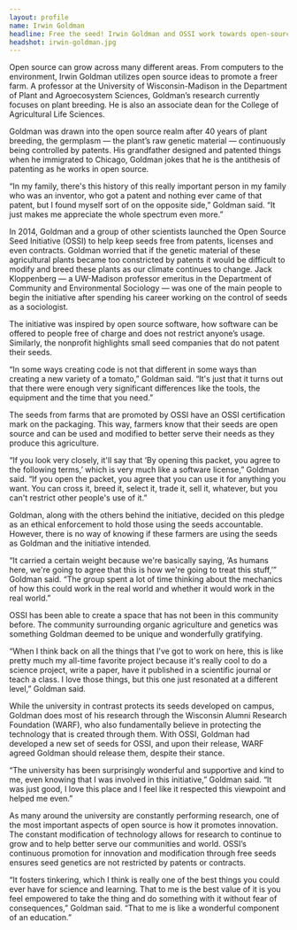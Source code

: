 ```yaml
---
layout: profile
name: Irwin Goldman
headline: Free the seed! Irwin Goldman and OSSI work towards open-source seeds
headshot: irwin-goldman.jpg
--- 
```


Open source can grow across many different areas. From computers to the environment, Irwin Goldman utilizes open source ideas to promote a freer farm. A professor at the University of Wisconsin-Madison in the Department of Plant and Agroecosystem Sciences, Goldman’s research currently focuses on plant breeding. He is also an associate dean for the College of Agricultural Life Sciences. 

Goldman was drawn into the open source realm after 40 years of plant breeding, the germplasm — the plant’s raw genetic material — continuously being controlled by patents. His grandfather designed and patented things when he immigrated to Chicago, Goldman jokes that he is the antithesis of patenting as he works in open source.

“In my family, there's this history of this really important person in my family who was an inventor, who got a patent and nothing ever came of that patent, but I found myself sort of on the opposite side,” Goldman said. “It just makes me appreciate the whole spectrum even more.”

In 2014, Goldman and a group of other scientists launched the Open Source Seed Initiative (OSSI) to help keep seeds free from patents, licenses and even contracts. Goldman worried that if the genetic material of these agricultural plants became too constricted by patents it would be difficult to modify and breed these plants as our climate continues to change. Jack Kloppenberg — a UW-Madison professor emeritus in the Department of Community and Environmental Sociology — was one of the main people to begin the initiative after spending his career working on the control of seeds as a sociologist. 

The initiative was inspired by open source software, how software can be offered to people free of charge and does not restrict anyone’s usage. Similarly, the nonprofit highlights small seed companies that do not patent their seeds. 

“In some ways creating code is not that different in some ways than creating a new variety of a tomato,” Goldman said. “It's just that it turns out that there were enough very significant differences like the tools, the equipment and the time that you need.”

The seeds from farms that are promoted by OSSI have an OSSI certification mark on the packaging. This way, farmers know that their seeds are open source and can be used and modified to better serve their needs as they produce this agriculture. 

“If you look very closely, it'll say that ‘By opening this packet, you agree to the following terms,’ which is very much like a software license,” Goldman said. “If you open the packet, you agree that you can use it for anything you want. You can cross it, breed it, select it, trade it, sell it, whatever, but you can't restrict other people's use of it.”

Goldman, along with the others behind the initiative, decided on this pledge as an ethical enforcement to hold those using the seeds accountable. However, there is no way of knowing if these farmers are using the seeds as Goldman and the initiative intended. 

“It carried a certain weight because we're basically saying, ‘As humans here, we're going to agree that this is how we're going to treat this stuff,’” Goldman said. “The group spent a lot of time thinking about the mechanics of how this could work in the real world and whether it would work in the real world.”

OSSI has been able to create a space that has not been in this community before. The community surrounding organic agriculture and genetics was something Goldman deemed to be unique and wonderfully gratifying. 

“When I think back on all the things that I've got to work on here, this is like pretty much my all-time favorite project because it's really cool to do a science project, write a paper, have it published in a scientific journal or teach a class. I love those things, but this one just resonated at a different level,” Goldman said. 

While the university in contrast protects its seeds developed on campus, Goldman does most of his research through the Wisconsin Alumni Research Foundation (WARF), who also fundamentally believe in protecting the technology that is created through them. With OSSI, Goldman had developed a new set of seeds for OSSI, and upon their release, WARF agreed Goldman should release them, despite their stance. 

“The university has been surprisingly wonderful and supportive and kind to me, even knowing that I was involved in this initiative,” Goldman said. “It was just good, I love this place and I feel like it respected this viewpoint and  helped me even.”

As many around the university are constantly performing research, one of the most important aspects of open source is how it promotes innovation. The constant modification of technology allows for research to continue to grow and to help better serve our communities and world. OSSI’s continuous promotion for innovation and modification through free seeds ensures seed genetics are not restricted by patents or contracts. 

“It fosters tinkering, which I think is really one of the best things you could ever have for science and learning. That to me is the best value of it is you feel empowered to take the thing and do something with it without fear of consequences,” Goldman said. “That to me is like a wonderful component of an education.”